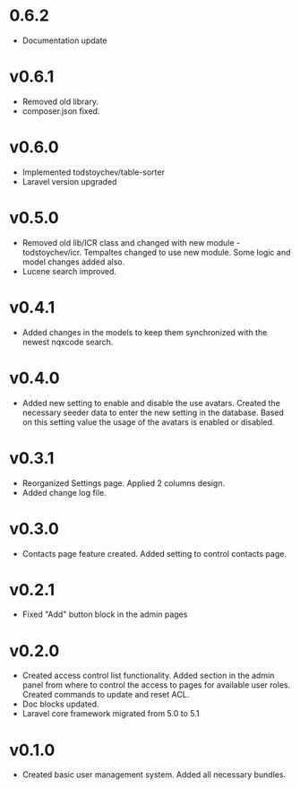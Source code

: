 # 0.6.2
- Documentation update

# v0.6.1
- Removed old library.
- composer.json fixed.

# v0.6.0
- Implemented todstoychev/table-sorter
- Laravel version upgraded

# v0.5.0
- Removed old lib/ICR class and changed with new module - todstoychev/icr. Tempaltes changed to use new module. Some logic and model changes added also.
- Lucene search improved.

# v0.4.1
- Added changes in the models to keep them synchronized with the newest nqxcode search.

# v0.4.0
- Added new setting to enable and disable the use avatars. Created the necessary seeder data to enter the new setting in the database. Based on this setting value the usage of the avatars is enabled or disabled.

# v0.3.1
- Reorganized Settings page. Applied 2 columns design.
- Added change log file. 

# v0.3.0
- Contacts page feature created. Added setting to control contacts page. 

# v0.2.1
- Fixed "Add" button block in the admin pages

# v0.2.0
- Created access control list functionality. Added section in the admin panel from where to control the access to pages for available user roles. Created commands to update and reset ACL.
- Doc blocks updated.
- Laravel core framework migrated from 5.0 to 5.1

# v0.1.0
- Created basic user management system. Added all necessary bundles.  